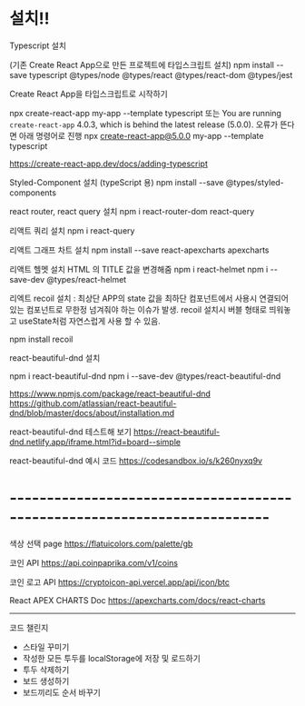 # 설치!!

Typescript 설치

(기존 Create React App으로 만든 프로젝트에 타입스크립트 설치)
npm install --save typescript @types/node @types/react @types/react-dom @types/jest

Create React App을 타입스크립트로 시작하기

npx create-react-app my-app --template typescript 또는
You are running `create-react-app` 4.0.3, which is behind the latest release (5.0.0). 오류가 뜬다면 아래 명령어로 진행
npx create-react-app@5.0.0 my-app --template typescript

https://create-react-app.dev/docs/adding-typescript

Styled-Component 설치 (typeScript 용)
npm install --save @types/styled-components

react router, react query 설치
npm i react-router-dom react-query


리액트 쿼리 설치
npm i react-query

리액트 그래프 차트 설치
npm install --save react-apexcharts apexcharts

리액트 헬멧 설치 HTML 의 TITLE 값을 변경해줌
npm i react-helmet
npm i --save-dev @types/react-helmet

리엑트 recoil 설치 : 최상단 APP의 state 값을 최하단 컴포넌트에서 사용시
연결되어 있는 컴포넌트로 무한정 넘겨줘야 하는 이슈가 발생.
recoil 설치시 버블 형태로 띄워놓고 useState처럼 자연스럽게 사용 할 수 있음.

npm install recoil

react-beautiful-dnd 설치

npm i react-beautiful-dnd
npm i --save-dev @types/react-beautiful-dnd

https://www.npmjs.com/package/react-beautiful-dnd
https://github.com/atlassian/react-beautiful-dnd/blob/master/docs/about/installation.md

react-beautiful-dnd 테스트해 보기
https://react-beautiful-dnd.netlify.app/iframe.html?id=board--simple

react-beautiful-dnd 예시 코드
https://codesandbox.io/s/k260nyxq9v
# -------------------------------------------------------------------------

색상 선택 page 
https://flatuicolors.com/palette/gb


코인 API 
https://api.coinpaprika.com/v1/coins

코인 로고 API
https://cryptoicon-api.vercel.app/api/icon/btc

React APEX CHARTS Doc
https://apexcharts.com/docs/react-charts

----------------------------------------------------------
코드 챌린지

- 스타일 꾸미기
- 작성한 모든 투두를 localStorage에 저장 및 로드하기
- 투두 삭제하기
- 보드 생성하기
- 보드끼리도 순서 바꾸기